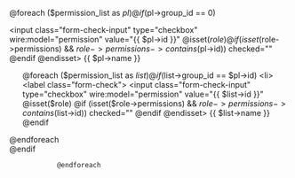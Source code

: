 @foreach ($permission_list as $pl)
                    @if ($pl->group_id == 0)
                        <div class="col-md-2">
                            <label class="form-check">
                                <input class="form-check-input" type="checkbox" wire:model="permission"
                                    value="{{ $pl->id }}"
                                    @isset($role) 
                                        @if (isset($role->permissions) && $role->permissions->contains($pl->id))
                                            checked="" 
                                        @endif
                                    @endisset>
                                <span class="form-check-label">
                                    {{ $pl->name }}</span>
                            </label>
                            <ul>
                            @foreach ($permission_list as $list)
                            @if ($list->group_id == $pl->id)
                            <li>
                                <label class="form-check">
                                    <input class="form-check-input" type="checkbox" wire:model="permission"
                                        value="{{ $list->id }}"
                                        @isset($role) 
                                                @if (isset($role->permissions) && $role->permissions->contains($list->id))
                                                    checked="" 
                                                @endif
                                        @endisset>
                                    <span class="form-check-label">{{ $list->name }}</span>
                                </label>
                            </li>
                            @endif
                        </ul>
                        @endforeach
                        </div>
                    @endif


                    
                @endforeach   